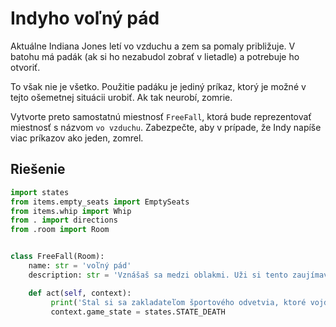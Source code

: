 # Indyho voľný pád

Aktuálne Indiana Jones letí vo vzduchu a zem sa pomaly približuje. V batohu má padák (ak si ho nezabudol zobrať v
lietadle) a potrebuje ho otvoriť.

To však nie je všetko. Použitie padáku je jediný príkaz, ktorý je možné v tejto ošemetnej situácii urobiť. Ak tak
neurobí, zomrie.

Vytvorte preto samostatnú miestnosť `FreeFall`, ktorá bude reprezentovať miestnosť s názvom `vo vzduchu`. Zabezpečte,
aby v prípade, že Indy napíše viac príkazov ako jeden, zomrel.


## Riešenie

```python
import states
from items.empty_seats import EmptySeats
from items.whip import Whip
from . import directions
from .room import Room


class FreeFall(Room):
    name: str = 'voľný pád'
    description: str = 'Vznášaš sa medzi oblakmi. Uži si tento zaujímavý pocit a nevšímaj si zem, ktorá sa rapídne približuje. Mimochodom, v diaľke na [bold yellow]juhu[/bold yellow] je vidieť nejaký vojenský tábor.'

    def act(self, context):
         print('Stal si sa zakladateľom športového odvetvia, ktoré vojde do histórie ako skok hlboký.')
         context.game_state = states.STATE_DEATH
```
